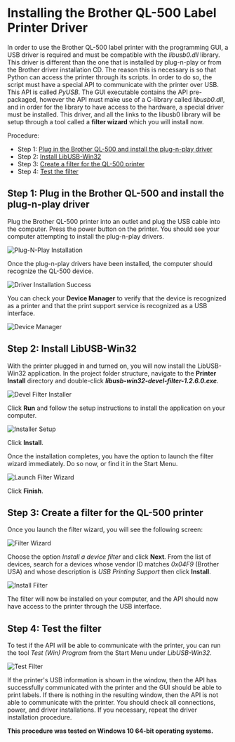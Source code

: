 # Installing the Brother QL-500 Label Printer Driver

In order to use the Brother QL-500 label printer with the programming GUI, a USB driver is required and must be compatible with the _libusb0.dll_ library.
This driver is different than the one that is installed by plug-n-play or from the Brother driver installation CD.
The reason this is necessary is so that Python can access the printer through its scripts. 
In order to do so, the script must have a special API to communicate with the printer over USB. This API is called _PyUSB_.
The GUI executable contains the API pre-packaged, however the API must make use of a C-library called _libusb0.dll_, and in order for the library to have access to the hardware, a special driver must be installed.
This driver, and all the links to the libusb0 library will be setup through a tool called a **filter wizard** which you will install now.

Procedure:

- Step 1: [Plug in the Brother QL-500 and install the plug-n-play driver](#step-1-plug-in-the-brother-ql-500-and-install-the-plug-n-play-driver) 
- Step 2: [Install LibUSB-Win32](#step-2-install-libusb-win32) 
- Step 3: [Create a filter for the QL-500 printer](#step-3-create-a-filter-for-the-ql-500-printer) 
- Step 4: [Test the filter](#step-4-test-the-filter) 

## Step 1: Plug in the Brother QL-500 and install the plug-n-play driver

Plug the Brother QL-500 printer into an outlet and plug the USB cable into the computer.
Press the power button on the printer.
You should see your computer attempting to install the plug-n-play drivers.

![Plug-N-Play Installation](images/plug-n-play.JPG)

Once the plug-n-play drivers have been installed, the computer should recognize the QL-500 device.

![Driver Installation Success](images/plug-n-play-driver-installed.JPG)

You can check your **Device Manager** to verify that the device is recognized as a printer and that the print support service is recognized as a USB interface.

![Device Manager](images/device-manager.JPG)

## Step 2: Install LibUSB-Win32

With the printer plugged in and turned on, you will now install the LibUSB-Win32 application.
In the project folder structure, navigate to the **Printer Install** directory and double-click ***libusb-win32-devel-filter-1.2.6.0.exe***.

![Devel Filter Installer](images/run-devel-filter-installer.JPG)

Click **Run** and follow the setup instructions to install the application on your computer.

![Installer Setup](images/install-LibUSB-win32.JPG)

Click **Install**.

Once the installation completes, you have the option to launch the filter wizard immediately. Do so now, or find it in the Start Menu.

![Launch Filter Wizard](images/setup-launcher.JPG)

Click **Finish**.

## Step 3: Create a filter for the QL-500 printer

Once you launch the filter wizard, you will see the following screen:

![Filter Wizard](images/filter-wizard.JPG)

Choose the option _Install a device filter_ and click **Next**.
From the list of devices, search for a devices whose vendor ID matches _0x04F9_ (Brother USA) and whose description is _USB Printing Support_ then click **Install**.

![Install Filter](images/install-filter.JPG)

The filter will now be installed on your computer, and the API should now have access to the printer through the USB interface.

## Step 4: Test the filter

To test if the API will be able to communicate with the printer, you can run the tool _Test (Win) Program_ from the Start Menu under _LibUSB-Win32_.

![Test Filter](images/test-filter.JPG)

If the printer's USB information is shown in the window, then the API has successfully communicated with the printer and the GUI should be able to print labels.
If there is nothing in the resulting window, then the API is not able to communicate with the printer. You should check all connections, power, and driver installations.
If you necessary, repeat the driver installation procedure.

**This procedure was tested on Windows 10 64-bit operating systems.**
